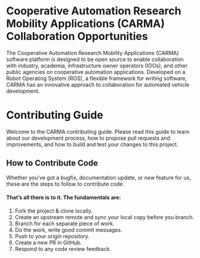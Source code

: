 # Cooperative Automation Research Mobility Applications (CARMA) Collaboration Opportunities
The Cooperative Automation Research Mobility Applications (CARMA) software platform is designed to be open source to enable collaboration with industry, academia, infrastructure owner operators (IOOs), and other public agencies on cooperative automation applications. Developed on a Robot Operating System (ROS), a flexible framework for writing software, CARMA has an innovative approach to collaboration for automated vehicle development.

# Contributing Guide

Welcome to the CARMA contributing guide. Please read this guide to learn about our development process, how to propose pull requests and improvements, and how to build and test your changes to this project. 

## How to Contribute Code
Whether you've got a bugfix, documentation update, or new feature for us, these are the steps to follow to contribute code.

#### That’s all there is to it. The fundamentals are:

1. Fork the project & clone locally.
1. Create an upstream remote and sync your local copy before you branch.
1. Branch for each separate piece of work.
1. Do the work, write good commit messages.
1. Push to your origin repository.
1. Create a new PR in GitHub.
1. Respond to any code review feedback.

